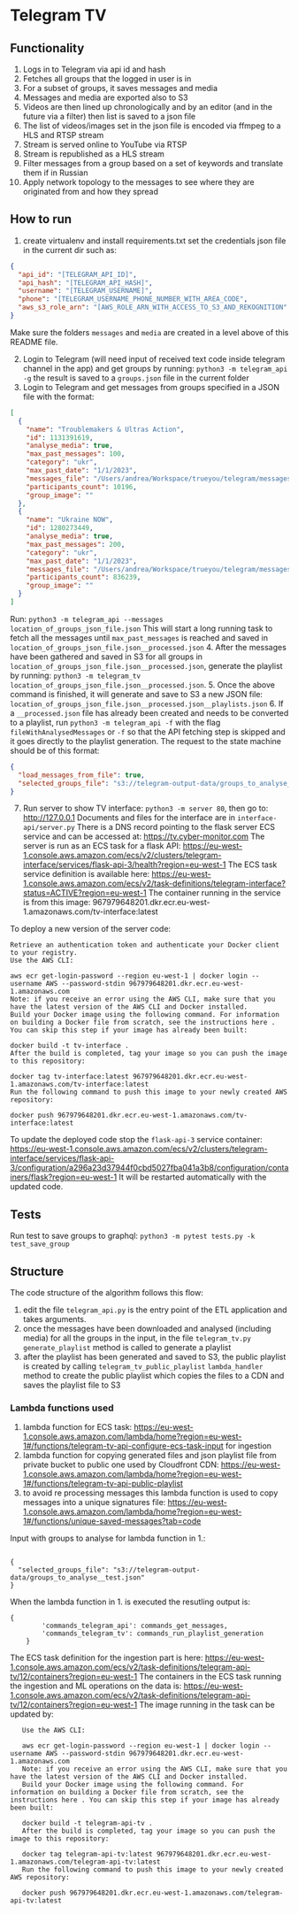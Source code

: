 # Telegram TV

## Functionality
1. Logs in to Telegram via api id and hash
2. Fetches all groups that the logged in user is in
3. For a subset of groups, it saves messages and media
4. Messages and media are exported also to S3
5. Videos are then lined up chronologically and by an editor (and in the future via a filter) then list is saved to a json file
6. The list of videos/images set in the json file is encoded via ffmpeg to a HLS and RTSP stream
7. Stream is served online to YouTube via RTSP
8. Stream is republished as a HLS stream
9. Filter messages from a group based on a set of keywords and translate them if in Russian
10. Apply network topology to the messages to see where they are originated from and how they spread

## How to run

1. create virtualenv and install requirements.txt set the credentials json file in the current dir such as:
```json
{
  "api_id": "[TELEGRAM_API_ID]",
  "api_hash": "[TELEGRAM_API_HASH]",
  "username": "[TELEGRAM_USERNAME]",
  "phone": "[TELEGRAM_USERNAME_PHONE_NUMBER_WITH_AREA_CODE",
  "aws_s3_role_arn": "[AWS_ROLE_ARN_WITH_ACCESS_TO_S3_AND_REKOGNITION"
}
```
Make sure the folders `messages` and `media` are created in a level above of this README file.

2. Login to Telegram (will need input of received text code inside telegram channel in the app) and get groups by running: `python3 -m telegram_api -g` the result is saved to a `groups.json` file in the current folder
3. Login to Telegram and get messages from groups specified in a JSON file with the format:
```json
[
  {
    "name": "Troublemakers & Ultras Action",
    "id": 1131391619,
    "analyse_media": true,
    "max_past_messages": 100,
    "category": "ukr",
    "max_past_date": "1/1/2023",
    "messages_file": "/Users/andrea/Workspace/trueyou/telegram/messages/messages__Troublemakers & Ultras Action___1131391619.json",
    "participants_count": 10196,
    "group_image": ""
  },
  {
    "name": "Ukraine NOW",
    "id": 1280273449,
    "analyse_media": true,
    "max_past_messages": 200,
    "category": "ukr",
    "max_past_date": "1/1/2023",
    "messages_file": "/Users/andrea/Workspace/trueyou/telegram/messages/messages__Ukraine NOW___1280273449.json",
    "participants_count": 836239,
    "group_image": ""
  }
]
```
Run: `python3 -m telegram_api --messages location_of_groups_json_file.json`
This will start a long running task to fetch all the messages until `max_past_messages` is reached and saved in `location_of_groups_json_file.json__processed.json`
4. After the messages have been gathered and saved in S3 for all groups in `location_of_groups_json_file.json__processed.json`, 
generate the playlist by running: `python3 -m telegram_tv location_of_groups_json_file.json__processed.json`.
5. Once the above command is finished, it will generate and save to S3 a new JSON file: `location_of_groups_json_file.json__processed.json__playlists.json`
6. If a `__processed.json` file has already been created and needs to be converted to a playlist, run `python3 -m telegram_api -f` with the flag `fileWithAnalysedMessages` or `-f` so that the API fetching step is skipped and it goes directly to the playlist generation.
The request to the state machine should be of this format:
```json
{
  "load_messages_from_file": true,
  "selected_groups_file": "s3://telegram-output-data/groups_to_analyse_inputs/26-01-2023_01:13:10__groups_to_analyse__-__18.json__processed.json"
}
```

7. Run server to show TV interface: `python3 -m server 80`, then go to: http://127.0.0.1
Documents and files for the interface are in `interface-api/server.py`
There is a DNS record pointing to the flask server ECS service and can be accessed at: https://tv.cyber-monitor.com
The server is run as an ECS task for a flask API: https://eu-west-1.console.aws.amazon.com/ecs/v2/clusters/telegram-interface/services/flask-api-3/health?region=eu-west-1
The ECS task service definition is available here: https://eu-west-1.console.aws.amazon.com/ecs/v2/task-definitions/telegram-interface?status=ACTIVE?region=eu-west-1
The container running in the service is from this image: 967979648201.dkr.ecr.eu-west-1.amazonaws.com/tv-interface:latest

To deploy a new version of the server code:
```
Retrieve an authentication token and authenticate your Docker client to your registry.
Use the AWS CLI:

aws ecr get-login-password --region eu-west-1 | docker login --username AWS --password-stdin 967979648201.dkr.ecr.eu-west-1.amazonaws.com
Note: if you receive an error using the AWS CLI, make sure that you have the latest version of the AWS CLI and Docker installed.
Build your Docker image using the following command. For information on building a Docker file from scratch, see the instructions here . You can skip this step if your image has already been built:

docker build -t tv-interface .
After the build is completed, tag your image so you can push the image to this repository:

docker tag tv-interface:latest 967979648201.dkr.ecr.eu-west-1.amazonaws.com/tv-interface:latest
Run the following command to push this image to your newly created AWS repository:

docker push 967979648201.dkr.ecr.eu-west-1.amazonaws.com/tv-interface:latest
```

To update the deployed code stop the `flask-api-3` service container: https://eu-west-1.console.aws.amazon.com/ecs/v2/clusters/telegram-interface/services/flask-api-3/configuration/a296a23d37944f0cbd5027fba041a3b8/configuration/containers/flask?region=eu-west-1
It will be restarted automatically with the updated code.

## Tests

Run test to save groups to graphql: `python3 -m pytest tests.py -k test_save_group`

## Structure

The code structure of the algorithm follows this flow: 
1. edit the file `telegram_api.py` is the entry point of the ETL application and takes arguments.
2. once the messages have been downloaded and analysed (including media) for all the groups in the input, in the file `telegram_tv.py` `generate_playlist` method is called to generate a playlist
3. after the playlist has been generated and saved to S3, the public playlist is created by calling `telegram_tv_public_playlist`  `lambda_handler` method to create the public playlist which copies the files to a CDN and saves the playlist file to S3



### Lambda functions used
1. lambda function for ECS task: https://eu-west-1.console.aws.amazon.com/lambda/home?region=eu-west-1#/functions/telegram-tv-api-configure-ecs-task-input for ingestion
2. lambda function for copying generated files and json playlist file from private bucket to public one used by Cloudfront CDN: https://eu-west-1.console.aws.amazon.com/lambda/home?region=eu-west-1#/functions/telegram-tv-api-public-playlist
3. to avoid re processing messages this lambda function is used to copy messages into a unique signatures file: https://eu-west-1.console.aws.amazon.com/lambda/home?region=eu-west-1#/functions/unique-saved-messages?tab=code

Input with groups to analyse for lambda function in 1.:
```

{
  "selected_groups_file": "s3://telegram-output-data/groups_to_analyse__test.json"
}
```
When the lambda function in 1. is executed the resutling output is:
```
{
        'commands_telegram_api': commands_get_messages,
        'commands_telegram_tv': commands_run_playlist_generation
    }

```

The ECS task definition for the ingestion part is here: https://eu-west-1.console.aws.amazon.com/ecs/v2/task-definitions/telegram-api-tv/12/containers?region=eu-west-1
The containers in the ECS task running the ingestion and ML operations on the data is: https://eu-west-1.console.aws.amazon.com/ecs/v2/task-definitions/telegram-api-tv/12/containers?region=eu-west-1
The image running in the task can be updated by:
```Retrieve an authentication token and authenticate your Docker client to your registry.
   Use the AWS CLI:
   
   aws ecr get-login-password --region eu-west-1 | docker login --username AWS --password-stdin 967979648201.dkr.ecr.eu-west-1.amazonaws.com
   Note: if you receive an error using the AWS CLI, make sure that you have the latest version of the AWS CLI and Docker installed.
   Build your Docker image using the following command. For information on building a Docker file from scratch, see the instructions here . You can skip this step if your image has already been built:
   
   docker build -t telegram-api-tv .
   After the build is completed, tag your image so you can push the image to this repository:
   
   docker tag telegram-api-tv:latest 967979648201.dkr.ecr.eu-west-1.amazonaws.com/telegram-api-tv:latest
   Run the following command to push this image to your newly created AWS repository:
   
   docker push 967979648201.dkr.ecr.eu-west-1.amazonaws.com/telegram-api-tv:latest
```